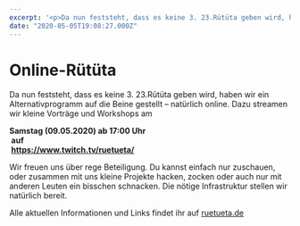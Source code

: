```yaml
---
excerpt: '<p>Da nun feststeht, dass es keine 3. 23.Rütüta geben wird, haben wir ein Alternativprogramm auf die Beine gestellt – natürlich online. Dazu streamen wir kleine Vorträge und Workshops am Samstag <a href="https://chaostreff-flensburg.de/2020/online-ruetueta/" class="more-link">[&hellip;]</a></p>'
date: "2020-05-05T19:08:27.000Z"
---
```

# Online-Rütüta


<p>Da nun feststeht, dass es keine 3. 23.Rütüta geben wird, haben wir ein Alternativprogramm auf die Beine gestellt – natürlich online. Dazu streamen wir kleine Vorträge und Workshops am</p>



<p><strong>Samstag (09.05.2020) ab 17:00 Uhr<br>&nbsp;auf<br>&nbsp;<a href="https://www.twitch.tv/ruetueta/" target="_blank" rel="noreferrer noopener">https://www.twitch.tv/ruetueta/</a></strong></p>



<p>Wir freuen uns über rege Beteiligung. Du kannst einfach nur zuschauen, oder zusammen mit uns kleine Projekte hacken, zocken oder auch nur mit anderen Leuten ein bisschen schnacken. Die nötige Infrastruktur stellen wir natürlich bereit.</p>



<p>Alle aktuellen Informationen und Links findet ihr auf <a href="https://ruetueta.de/" target="_blank" rel="noreferrer noopener">ruetueta.de</a></p>

